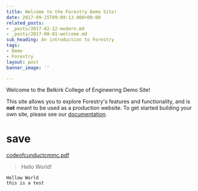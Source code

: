 ```yaml
---
title: Welcome to the Forestry Demo Site!
date: 2017-09-25T09:09:13.000+00:00
related_posts:
- _posts/2017-02-12-modern.md
- _posts/2017-08-01-welcome.md
sub_heading: An introduction to Forestry
tags:
- Demo
- Forestry
layout: post
banner_image: ''

---
```

Welcome to the Belkirk College of Engineering Demo Site!

This site allows you to explore Forestry's features and functionality, and is **not** meant to be used as a production website. To get started building your own site, please see our [documentation](https://forestry.io/docs/).

<h1>save</h1>

[codeofcunductcmmc.pdf](/uploads/2020/10/26/codeofcunductcmmc.pdf "codeofcunductcmmc.pdf")

> Hello World!

    Hellow World
    this is a test
    
    